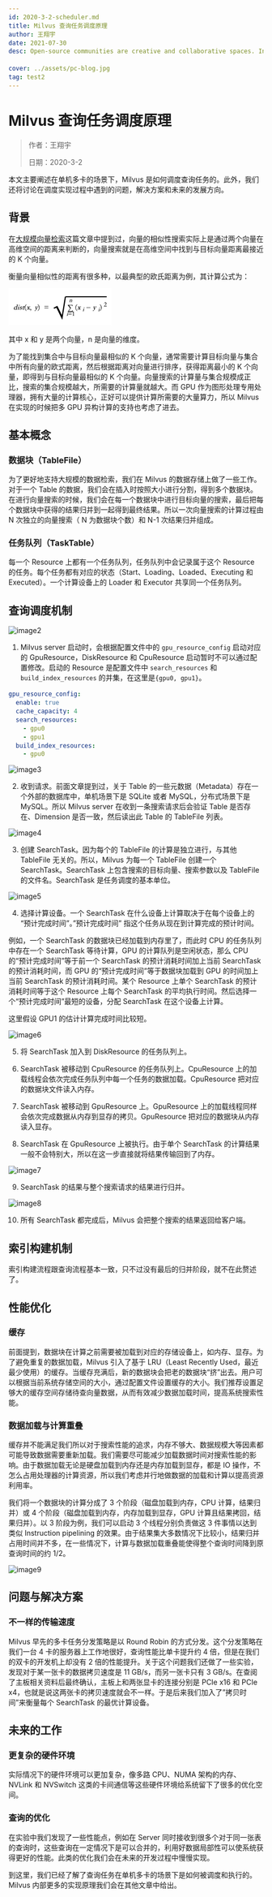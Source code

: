 ```yaml
---
id: 2020-3-2-scheduler.md
title: Milvus 查询任务调度原理
author: 王翔宇
date: 2021-07-30
desc: Open-source communities are creative and collaborative spaces. In that vein, the Milvus

cover: ../assets/pc-blog.jpg
tag: test2
---
```


# Milvus 查询任务调度原理

> 作者：王翔宇
>
> 日期：2020-3-2

本文主要阐述在单机多卡的场景下，Milvus 是如何调度查询任务的。此外，我们还将讨论在调度实现过程中遇到的问题，解决方案和未来的发展方向。

## 背景

在[大规模向量检索](2019-11-07-massive-vector-search.md)这篇文章中提到过，向量的相似性搜索实际上是通过两个向量在高维空间的距离来判断的，向量搜索就是在高维空间中找到与目标向量距离最接近的 K 个向量。

衡量向量相似性的距离有很多种，以最典型的欧氏距离为例，其计算公式为：

![image1](../assets/scheduler/scheduler_01.png)

其中 x 和 y 是两个向量，n 是向量的维度。

为了能找到集合中与目标向量最相似的 K 个向量，通常需要计算目标向量与集合中所有向量的欧式距离，然后根据距离对向量进行排序，获得距离最小的 K 个向量，即得到与目标向量最相似的 K 个向量。向量搜索的计算量与集合规模成正比，搜索的集合规模越大，所需要的计算量就越大。而 GPU 作为图形处理专用处理器，拥有大量的计算核心，正好可以提供计算所需要的大量算力，所以 Milvus 在实现的时候把多 GPU 异构计算的支持也考虑了进去。

## 基本概念

### 数据块（TableFile）

为了更好地支持大规模的数据检索，我们在 Milvus 的数据存储上做了一些工作。对于一个 Table 的数据，我们会在插入时按照大小进行分割，得到多个数据块。在进行向量搜索的时候，我们会在每一个数据块中进行目标向量的搜索，最后把每个数据块中获得的结果归并到一起得到最终结果。所以一次向量搜索的计算过程由 N 次独立的向量搜索（ N 为数据块个数）和 N-1 次结果归并组成。

### 任务队列（TaskTable）

每一个 Resource 上都有一个任务队列，任务队列中会记录属于这个 Resource 的任务。每个任务都有对应的状态（Start、Loading、Loaded、Executing 和 Executed）。一个计算设备上的 Loader 和 Executor 共享同一个任务队列。

## 查询调度机制

![image2](../assets/scheduler/scheduler_02.png)

1. Milvus server 启动时，会根据配置文件中的 `gpu_resource_config` 启动对应的 GpuResource，DiskResource 和 CpuResource 启动暂时不可以通过配置修改。启动的 Resource 是配置文件中 `search_resources` 和 `build_index_resources` 的并集，在这里是`{gpu0, gpu1}`。

```yaml
gpu_resource_config:
  enable: true
  cache_capacity: 4
  search_resources:
    - gpu0
    - gpu1
  build_index_resources:
    - gpu0
```

![image3](../assets/scheduler/scheduler_03.png)

2. 收到请求。前面文章提到过，关于 Table 的一些元数据（Metadata）存在一个外部的数据库中，单机场景下是 SQLite 或者 MySQL，分布式场景下是 MySQL。所以 Milvus server 在收到一条搜索请求后会验证 Table 是否存在、Dimension 是否一致，然后读出此 Table 的 TableFile 列表。

![image4](../assets/scheduler/scheduler_04.png)

3. 创建 SearchTask。因为每个的 TableFile 的计算是独立进行，与其他 TableFile 无关的。所以，Milvus 为每一个 TableFile 创建一个 SearchTask。SearchTask 上包含搜索的目标向量、搜索参数以及 TableFile 的文件名。SearchTask 是任务调度的基本单位。

![image5](../assets/scheduler/scheduler_05.png)

4. 选择计算设备。一个 SearchTask 在什么设备上计算取决于在每个设备上的 “预计完成时间”。”预计完成时间” 指这个任务从现在到计算完成的预计时间。

例如，一个 SearchTask 的数据块已经加载到内存里了，而此时 CPU 的任务队列中存在一个 SearchTask 等待计算，GPU 的计算队列是空闲状态，那么 CPU 的“预计完成时间”等于前一个 SearchTask 的预计消耗时间加上当前 SearchTask 的预计消耗时间，而 GPU 的“预计完成时间”等于数据块加载到 GPU 的时间加上当前 SearchTask 的预计消耗时间。某个 Resource 上单个 SearchTask 的预计消耗时间等于这个 Resource 上每个 SearchTask 的平均执行时间。然后选择一个“预计完成时间”最短的设备，分配 SearchTask 在这个设备上计算。

这里假设 GPU1 的估计计算完成时间比较短。

![image6](../assets/scheduler/scheduler_06.png)

5. 将 SearchTask 加入到 DiskResource 的任务队列上。

6. SearchTask 被移动到 CpuResource 的任务队列上。CpuResource 上的加载线程会依次完成任务队列中每一个任务的数据加载。CpuResource 把对应的数据块文件读入内存。

7. SearchTask 被移动到 GpuResource 上。GpuResource 上的加载线程同样会依次完成数据从内存到显存的拷贝。GpuResource 把对应的数据块从内存读入显存。

8. SearchTask 在 GpuResource 上被执行。由于单个 SearchTask 的计算结果一般不会特别大，所以在这一步直接就将结果传输回到了内存。

![image7](../assets/scheduler/scheduler_07.png)

9. SearchTask 的结果与整个搜索请求的结果进行归并。

![image8](../assets/scheduler/scheduler_08.png)

10. 所有 SearchTask 都完成后，Milvus 会把整个搜索的结果返回给客户端。

## 索引构建机制

索引构建流程跟查询流程基本一致，只不过没有最后的归并阶段，就不在此赘述了。

## 性能优化

### 缓存

前面提到，数据块在计算之前需要被加载到对应的存储设备上，如内存、显存。为了避免重复的数据加载，Milvus 引入了基于 LRU（Least Recently Used，最近最少使用）的缓存。当缓存充满后，新的数据块会把老的数据块“挤”出去。用户可以根据当前系统存储空间的大小，通过配置文件设置缓存的大小。我们推荐设置足够大的缓存空间存储待查向量数据，从而有效减少数据加载时间，提高系统搜索性能。

### 数据加载与计算重叠

缓存并不能满足我们所以对于搜索性能的追求，内存不够大、数据规模大等因素都可能导致数据需要重新加载。我们需要尽可能减少加载数据时间对搜索性能的影响。由于数据加载无论是硬盘加载到内存还是内存加载到显存，都是 IO 操作，不怎么占用处理器的计算资源，所以我们考虑并行地做数据的加载和计算以提高资源利用率。

我们将一个数据块的计算分成了 3 个阶段（磁盘加载到内存，CPU 计算，结果归并）或 4 个阶段（磁盘加载到内存，内存加载到显存，GPU 计算且结果拷回，结果归并）。以 3 阶段为例，我们可以启动 3 个线程分别负责做这 3 件事情以达到类似 Instruction pipelining 的效果。由于结果集大多数情况下比较小，结果归并占用时间并不多，在一些情况下，计算与数据加载重叠能使得整个查询时间降到原查询时间的约 1/2。

![image9](../assets/scheduler/scheduler_09.png)

## 问题与解决方案

### 不一样的传输速度

Milvus 早先的多卡任务分发策略是以 Round Robin 的方式分发。这个分发策略在我们一台 4 卡的服务器上工作地很好，查询性能比单卡提升约 4 倍，但是在我们的双卡的开发机上却没有 2 倍的性能提升。关于这个问题我们还做了一些实验，发现对于某一张卡的数据拷贝速度是 11 GB/s，而另一张卡只有 3 GB/s。在查阅了主板相关资料后最终确认，主板上和两张显卡的连接分别是 PCIe x16 和 PCIe x4，也就是说这两张卡的拷贝速度就会不一样。于是后来我们加入了”拷贝时间”来衡量每个 SearchTask 的最优计算设备。

## 未来的工作

### 更复杂的硬件环境

实际情况下的硬件环境可以更加复杂，像多路 CPU、NUMA 架构的内存、NVLink 和 NVSwitch 这类的卡间通信等这些硬件环境给系统留下了很多的优化空间。

### 查询的优化

在实验中我们发现了一些性能点，例如在 Server 同时接收到很多个对于同一张表的查询时，这些查询在一定情况下是可以合并的，利用好数据局部性可以使系统获得更好的性能。此类的优化我们会在未来的开发过程中慢慢实现。

到这里，我们已经了解了查询任务在单机多卡的场景下是如何被调度和执行的。Milvus 内部更多的实现原理我们会在其他文章中给出。
